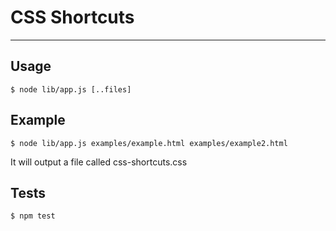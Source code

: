 # CSS Shortcuts

----
## Usage

    $ node lib/app.js [..files]

## Example

    $ node lib/app.js examples/example.html examples/example2.html

It will output a file called css-shortcuts.css

## Tests

    $ npm test